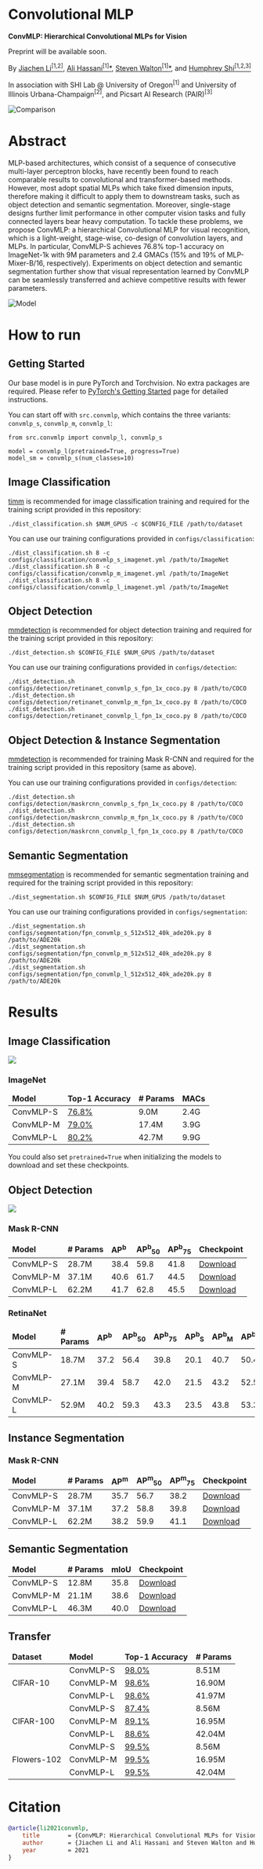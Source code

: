 # Convolutional MLP

**ConvMLP: Hierarchical Convolutional MLPs for Vision**

Preprint will be available soon.

By [Jiachen Li<sup>[1,2]</sup>](https://chrisjuniorli.github.io/),
[Ali Hassani<sup>[1]</sup><span>&#42;</span>](https://alihassanijr.com/),
[Steven Walton<sup>[1]</sup><span>&#42;</span>](https://stevenwalton.github.io/),
and
[Humphrey Shi<sup>[1,2,3]</sup>](https://www.humphreyshi.com/)

In association with SHI Lab @ University of Oregon<sup>[1]</sup> and 
University of Illinois Urbana-Champaign<sup>[2]</sup>, and 
Picsart AI Research (PAIR)<sup>[3]</sup>

![Comparison](images/comparison.png)


# Abstract
MLP-based architectures, which consist of a sequence of consecutive multi-layer perceptron blocks, 
have recently been found to reach comparable results to convolutional and transformer-based methods. 
However, most adopt spatial MLPs which take fixed dimension inputs, therefore making it difficult to 
apply them to downstream tasks, such as object detection and semantic segmentation. Moreover, 
single-stage designs further limit performance in other computer vision tasks and fully connected 
layers bear heavy computation. To tackle these problems, we propose ConvMLP: a hierarchical 
Convolutional MLP for visual recognition, which is a light-weight, stage-wise, co-design of 
convolution layers, and MLPs. In particular, ConvMLP-S achieves 76.8% top-1 accuracy on ImageNet-1k 
with 9M parameters and 2.4 GMACs (15% and 19% of MLP-Mixer-B/16, respectively).
Experiments on object detection and semantic segmentation further show that visual representation 
learned by ConvMLP can be seamlessly transferred and achieve competitive results with fewer parameters. 

![Model](images/model.png)


# How to run

## Getting Started

Our base model is in pure PyTorch and Torchvision. No extra packages are required.
Please refer to [PyTorch's Getting Started](https://pytorch.org/get-started/locally/) page for detailed instructions.

You can start off with `src.convmlp`, which contains the three variants: `convmlp_s`, `convmlp_m`, `convmlp_l`:
```python3
from src.convmlp import convmlp_l, convmlp_s

model = convmlp_l(pretrained=True, progress=True)
model_sm = convmlp_s(num_classes=10)
```

## Image Classification
[timm](https://github.com/rwightman/pytorch-image-models) is recommended for image classification training 
and required for the training script provided in this repository:
```shell
./dist_classification.sh $NUM_GPUS -c $CONFIG_FILE /path/to/dataset
```

You can use our training configurations provided in `configs/classification`:
```shell
./dist_classification.sh 8 -c configs/classification/convmlp_s_imagenet.yml /path/to/ImageNet
./dist_classification.sh 8 -c configs/classification/convmlp_m_imagenet.yml /path/to/ImageNet
./dist_classification.sh 8 -c configs/classification/convmlp_l_imagenet.yml /path/to/ImageNet
```


## Object Detection
[mmdetection](https://github.com/open-mmlab/mmdetection) is recommended for object detection training
and required for the training script provided in this repository:

```shell
./dist_detection.sh $CONFIG_FILE $NUM_GPUS /path/to/dataset
```

You can use our training configurations provided in `configs/detection`:

```shell
./dist_detection.sh configs/detection/retinanet_convmlp_s_fpn_1x_coco.py 8 /path/to/COCO
./dist_detection.sh configs/detection/retinanet_convmlp_m_fpn_1x_coco.py 8 /path/to/COCO
./dist_detection.sh configs/detection/retinanet_convmlp_l_fpn_1x_coco.py 8 /path/to/COCO
```

## Object Detection & Instance Segmentation
[mmdetection](https://github.com/open-mmlab/mmdetection) is recommended for training Mask R-CNN
and required for the training script provided in this repository (same as above).

You can use our training configurations provided in `configs/detection`:

```shell
./dist_detection.sh configs/detection/maskrcnn_convmlp_s_fpn_1x_coco.py 8 /path/to/COCO
./dist_detection.sh configs/detection/maskrcnn_convmlp_m_fpn_1x_coco.py 8 /path/to/COCO
./dist_detection.sh configs/detection/maskrcnn_convmlp_l_fpn_1x_coco.py 8 /path/to/COCO
```

## Semantic Segmentation
[mmsegmentation](https://github.com/open-mmlab/mmsegmentation) is recommended for semantic segmentation training
and required for the training script provided in this repository:
```shell
./dist_segmentation.sh $CONFIG_FILE $NUM_GPUS /path/to/dataset
```

You can use our training configurations provided in `configs/segmentation`:

```shell
./dist_segmentation.sh configs/segmentation/fpn_convmlp_s_512x512_40k_ade20k.py 8 /path/to/ADE20k
./dist_segmentation.sh configs/segmentation/fpn_convmlp_m_512x512_40k_ade20k.py 8 /path/to/ADE20k
./dist_segmentation.sh configs/segmentation/fpn_convmlp_l_512x512_40k_ade20k.py 8 /path/to/ADE20k
```

# Results

## Image Classification
![](images/visualization.png)
### ImageNet
<table style="width:100%">
    <thead>
        <tr>
            <td><b>Model</b></td> 
            <td><b>Top-1 Accuracy</b></td> 
            <td><b># Params</b></td> 
            <td><b>MACs</b></td> 
        </tr>
    </thead>
    <tbody>
        <tr>
            <td>ConvMLP-S</td>
	        <td><a href="http://ix.cs.uoregon.edu/~alih/conv-mlp/checkpoints/convmlp_s_imagenet.pth" target="_blank">76.8%</a></td>
	        <td>9.0M</td>
            <td>2.4G</td>
        </tr>
        <tr>
            <td>ConvMLP-M</td>
	        <td><a href="http://ix.cs.uoregon.edu/~alih/conv-mlp/checkpoints/convmlp_m_imagenet.pth" target="_blank">79.0%</a></td>
	        <td>17.4M</td>
            <td>3.9G</td>
        </tr>
        <tr>
            <td>ConvMLP-L</td>
	        <td><a href="http://ix.cs.uoregon.edu/~alih/conv-mlp/checkpoints/convmlp_l_imagenet.pth" target="_blank">80.2%</a></td>
	        <td>42.7M</td>
            <td>9.9G</td>
        </tr>
    </tbody>
</table>

You could also set `pretrained=True` when initializing the models to download and set these checkpoints.

## Object Detection
![](images/detseg.png)
### Mask R-CNN
<table style="width:100%">
    <thead>
        <tr>
            <td><b>Model</b></td> 
            <td><b># Params</b></td> 
            <td><b>AP<sup>b</sup></b></td> 
            <td><b>AP<sup>b</sup><sub>50</sub></b></td> 
            <td><b>AP<sup>b</sup><sub>75</sub></b></td>
            <td><b>Checkpoint</b></td> 
        </tr>
    </thead>
    <tbody>
        <tr>
            <td>ConvMLP-S</td>
	        <td>28.7M</td>
	        <td>38.4</td>
	        <td>59.8</td>
	        <td>41.8</td>
            <td><a href="http://ix.cs.uoregon.edu/~alih/conv-mlp/checkpoints/detection/maskrcnn_convmlp_s_coco.pth" target="_blank">Download</a>
        </tr>
        <tr>
            <td>ConvMLP-M</td>
	        <td>37.1M</td>
	        <td>40.6</td>
	        <td>61.7</td>
	        <td>44.5</td>
            <td><a href="http://ix.cs.uoregon.edu/~alih/conv-mlp/checkpoints/detection/maskrcnn_convmlp_m_coco.pth" target="_blank">Download</a>
        </tr>
        <tr>
            <td>ConvMLP-L</td>
	        <td>62.2M</td>
	        <td>41.7</td>
	        <td>62.8</td>
	        <td>45.5</td>
            <td><a href="http://ix.cs.uoregon.edu/~alih/conv-mlp/checkpoints/detection/maskrcnn_convmlp_l_coco.pth" target="_blank">Download</a>
        </tr>
    </tbody>
</table>

### RetinaNet
<table style="width:100%">
    <thead>
        <tr>
            <td><b>Model</b></td> 
            <td><b># Params</b></td> 
            <td><b>AP<sup>b</sup></b></td> 
            <td><b>AP<sup>b</sup><sub>50</sub></b></td> 
            <td><b>AP<sup>b</sup><sub>75</sub></b></td> 
            <td><b>AP<sup>b</sup><sub>S</sub></b></td> 
            <td><b>AP<sup>b</sup><sub>M</sub></b></td> 
            <td><b>AP<sup>b</sup><sub>L</sub></b></td> 
            <td><b>Checkpoint</b></td> 
        </tr>
    </thead>
    <tbody>
        <tr>
            <td>ConvMLP-S</td>
	        <td>18.7M</td>
	        <td>37.2</td>
	        <td>56.4</td>
	        <td>39.8</td>
	        <td>20.1</td>
	        <td>40.7</td>
	        <td>50.4</td>
            <td><a href="http://ix.cs.uoregon.edu/~alih/conv-mlp/checkpoints/detection/retinanet_convmlp_s_coco.pth" target="_blank">Download</a>
        </tr>
        <tr>
            <td>ConvMLP-M</td>
	        <td>27.1M</td>
	        <td>39.4</td>
	        <td>58.7</td>
	        <td>42.0</td>
	        <td>21.5</td>
	        <td>43.2</td>
	        <td>52.5</td>
            <td><a href="http://ix.cs.uoregon.edu/~alih/conv-mlp/checkpoints/detection/retinanet_convmlp_m_coco.pth" target="_blank">Download</a>
        </tr>
        <tr>
            <td>ConvMLP-L</td>
	        <td>52.9M</td>
	        <td>40.2</td>
	        <td>59.3</td>
	        <td>43.3</td>
	        <td>23.5</td>
	        <td>43.8</td>
	        <td>53.3</td>
            <td><a href="http://ix.cs.uoregon.edu/~alih/conv-mlp/checkpoints/detection/retinanet_convmlp_l_coco.pth" target="_blank">Download</a>
        </tr>
    </tbody>
</table>

## Instance Segmentation
### Mask R-CNN
<table style="width:100%">
    <thead>
        <tr>
            <td><b>Model</b></td> 
            <td><b># Params</b></td>
            <td><b>AP<sup>m</sup></b></td> 
            <td><b>AP<sup>m</sup><sub>50</sub></b></td> 
            <td><b>AP<sup>m</sup><sub>75</sub></b></td> 
            <td><b>Checkpoint</b></td> 
        </tr>
    </thead>
    <tbody>
        <tr>
            <td>ConvMLP-S</td>
	        <td>28.7M</td>
	        <td>35.7</td>
	        <td>56.7</td>
	        <td>38.2</td>
            <td><a href="http://ix.cs.uoregon.edu/~alih/conv-mlp/checkpoints/detection/maskrcnn_convmlp_s_coco.pth" target="_blank">Download</a>
        </tr>
        <tr>
            <td>ConvMLP-M</td>
	        <td>37.1M</td>
	        <td>37.2</td>
	        <td>58.8</td>
	        <td>39.8</td>
            <td><a href="http://ix.cs.uoregon.edu/~alih/conv-mlp/checkpoints/detection/maskrcnn_convmlp_m_coco.pth" target="_blank">Download</a>
        </tr>
        <tr>
            <td>ConvMLP-L</td>
	        <td>62.2M</td>
	        <td>38.2</td>
	        <td>59.9</td>
	        <td>41.1</td>
            <td><a href="http://ix.cs.uoregon.edu/~alih/conv-mlp/checkpoints/detection/maskrcnn_convmlp_l_coco.pth" target="_blank">Download</a>
        </tr>
    </tbody>
</table>

## Semantic Segmentation
<table style="width:100%">
    <thead>
        <tr>
            <td><b>Model</b></td> 
            <td><b># Params</b></td> 
            <td><b>mIoU</b></td>
            <td><b>Checkpoint</b></td> 
        </tr>
    </thead>
    <tbody>
        <tr>
            <td>ConvMLP-S</td>
	        <td>12.8M</td>
            <td>35.8</td>
            <td><a href="http://ix.cs.uoregon.edu/~alih/conv-mlp/checkpoints/segmentation/sem_fpn_convmlp_s_ade20k.pth" target="_blank">Download</a>
        </tr>
        <tr>
            <td>ConvMLP-M</td>
	        <td>21.1M</td>
            <td>38.6</td>
            <td><a href="http://ix.cs.uoregon.edu/~alih/conv-mlp/checkpoints/segmentation/sem_fpn_convmlp_m_ade20k.pth" target="_blank">Download</a>
        </tr>
        <tr>
            <td>ConvMLP-L</td>
	        <td>46.3M</td>
            <td>40.0</td>
            <td><a href="http://ix.cs.uoregon.edu/~alih/conv-mlp/checkpoints/segmentation/sem_fpn_convmlp_l_ade20k.pth" target="_blank">Download</a>
        </tr>
    </tbody>
</table>

## Transfer
<table style="width:100%">
    <thead>
        <tr>
            <td><b>Dataset</b></td> 
            <td><b>Model</b></td> 
            <td><b>Top-1 Accuracy</b></td> 
            <td><b># Params</b></td>
        </tr>
    </thead>
    <tbody>
        <tr>
            <td rowspan="3">CIFAR-10</td>
            <td>ConvMLP-S</td>
	        <td><a href="http://ix.cs.uoregon.edu/~alih/conv-mlp/checkpoints/convmlp_s_cifar10.pth" target="_blank">98.0%</a></td>
	        <td>8.51M</td>
        </tr>
        <tr>
            <td>ConvMLP-M</td>
	        <td><a href="http://ix.cs.uoregon.edu/~alih/conv-mlp/checkpoints/convmlp_m_cifar10.pth" target="_blank">98.6%</a></td>
	        <td>16.90M</td>
        </tr>
        <tr>
            <td>ConvMLP-L</td>
	        <td><a href="http://ix.cs.uoregon.edu/~alih/conv-mlp/checkpoints/convmlp_l_cifar10.pth" target="_blank">98.6%</a></td>
	        <td>41.97M</td>
        </tr>
        <tr>
            <td rowspan="3">CIFAR-100</td>
            <td>ConvMLP-S</td>
	        <td><a href="http://ix.cs.uoregon.edu/~alih/conv-mlp/checkpoints/convmlp_s_cifar100.pth" target="_blank">87.4%</a></td>
	        <td>8.56M</td>
        </tr>
        <tr>
            <td>ConvMLP-M</td>
	        <td><a href="http://ix.cs.uoregon.edu/~alih/conv-mlp/checkpoints/convmlp_m_cifar100.pth" target="_blank">89.1%</a></td>
	        <td>16.95M</td>
        </tr>
        <tr>
            <td>ConvMLP-L</td>
	        <td><a href="http://ix.cs.uoregon.edu/~alih/conv-mlp/checkpoints/convmlp_l_cifar100.pth" target="_blank">88.6%</a></td>
	        <td>42.04M</td>
        </tr>
        <tr>
            <td rowspan="3">Flowers-102</td>
            <td>ConvMLP-S</td>
	        <td><a href="http://ix.cs.uoregon.edu/~alih/conv-mlp/checkpoints/convmlp_s_flowers102.pth" target="_blank">99.5%</a></td>
	        <td>8.56M</td>
        </tr>
        <tr>
            <td>ConvMLP-M</td>
	        <td><a href="http://ix.cs.uoregon.edu/~alih/conv-mlp/checkpoints/convmlp_m_flowers102.pth" target="_blank">99.5%</a></td>
	        <td>16.95M</td>
        </tr>
        <tr>
            <td>ConvMLP-L</td>
	        <td><a href="http://ix.cs.uoregon.edu/~alih/conv-mlp/checkpoints/convmlp_l_flowers102.pth" target="_blank">99.5%</a></td>
	        <td>42.04M</td>
        </tr>
    </tbody>
</table>


# Citation
```bibtex
@article{li2021convmlp,
	title        = {ConvMLP: Hierarchical Convolutional MLPs for Vision},
	author       = {Jiachen Li and Ali Hassani and Steven Walton and Humphrey Shi},
	year         = 2021
}
```